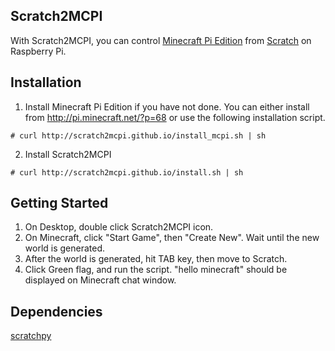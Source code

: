 ## Scratch2MCPI

With Scratch2MCPI, you can control [Minecraft Pi Edition](http://pi.minecraft.net/) from [Scratch](http://scratch.mit.edu) on Raspberry Pi.

## Installation

1. Install Minecraft Pi Edition if you have not done. You can either install from http://pi.minecraft.net/?p=68 or use the following installation script.

```
# curl http://scratch2mcpi.github.io/install_mcpi.sh | sh 
```

2. Install Scratch2MCPI

```
# curl http://scratch2mcpi.github.io/install.sh | sh 
```

## Getting Started

1. On Desktop, double click Scratch2MCPI icon.
2. On Minecraft, click "Start Game", then "Create New". Wait until the new world is generated.
3. After the world is generated, hit TAB key, then move to Scratch.
4. Click Green flag, and run the script. "hello minecraft" should be displayed on Minecraft chat window.

## Dependencies

[scratchpy](https://github.com/pilliq/scratchpy)
